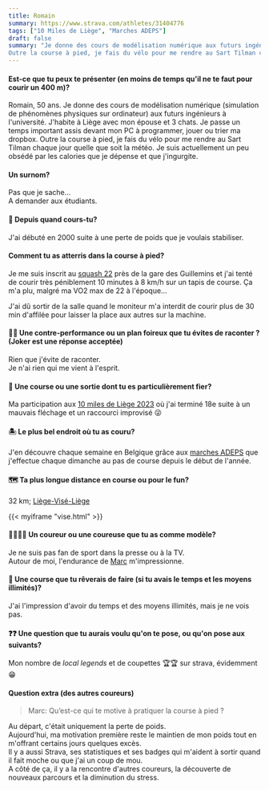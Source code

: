 ```yaml
---
title: Romain
summary: https://www.strava.com/athletes/31404776
tags: ["10 Miles de Liège", "Marches ADEPS"]
draft: false
summary: "Je donne des cours de modélisation numérique aux futurs ingénieurs à l'université. 
Outre la course à pied, je fais du vélo pour me rendre au Sart Tilman chaque jour quelle que soit la météo."
---
```


#### Est-ce que tu peux te présenter (en moins de temps qu'il ne te faut pour courir un 400 m)?

Romain, 50 ans. Je donne des cours de modélisation numérique (simulation de phénomènes physiques sur ordinateur) aux futurs ingénieurs à l'université. 
J'habite à Liège avec mon épouse et 3 chats. Je passe un temps important assis devant mon PC à programmer, jouer ou trier ma dropbox. 
Outre la course à pied, je fais du vélo pour me rendre au Sart Tilman chaque jour quelle que soit la météo. 
Je suis actuellement un peu obsédé par les calories que je dépense et que j'ingurgite.
 
#### Un surnom?

Pas que je sache...         
A demander aux étudiants.
 
#### 📆 Depuis quand cours-tu?

J'ai débuté en 2000 suite à une perte de poids que je voulais stabiliser. 
 
#### Comment tu as atterris dans la course à pied?

Je me suis inscrit au [squash 22]( https://www.squash22.be/) près de la gare des Guillemins et j'ai tenté de courir très péniblement 10 minutes à 8 km/h sur un tapis de course. Ça m'a plu, malgré ma VO2 max de 22 à l'époque... 

J'ai dû sortir de la salle quand le moniteur m'a interdit de courir plus de 30 min d'affilée pour laisser la place aux autres sur la machine.

#### 😵‍💫 Une contre-performance ou un plan foireux que tu évites de raconter ? (Joker est une réponse acceptée)


Rien que j'évite de raconter.         
Je n'ai rien qui me vient à l'esprit.

#### 🏅 Une course ou une sortie dont tu es particulièrement fier?


Ma participation aux [10 miles de Liège 2023](https://www.lavenir.net/sports/running/2023/11/19/classements-191123-le-challenge-de-la-province-de-liege-a-liege-1640-km-PQMONSQ7NFBC3C2LYJW7IDDN4I/ 
) où j'ai terminé 18e suite à un mauvais fléchage et un raccourci improvisé 😜

#### 🏝️ Le plus bel endroit où tu as couru?

J'en découvre chaque semaine en Belgique grâce aux [marches ADEPS](https://www.sport-adeps.be/ladeps-vous-propose/points-verts/marches-adeps/) que j'effectue chaque dimanche au pas de course depuis le début de l'année.

#### 🗺️ Ta plus longue distance en course ou pour le fun?

32 km; [Liège-Visé-Liège](https://www.strava.com/activities/8143638426)    

{{< myiframe "vise.html" >}}

#### 🏃‍♂️🏃‍♀️ Un coureur ou une coureuse que tu as comme modèle?

Je ne suis pas fan de sport dans la presse ou à la TV.           
Autour de moi, l'endurance de [Marc](../marc) m'impressionne.
 
#### 🏁 Une course que tu rêverais de faire (si tu avais le temps et les moyens illimités)?

J'ai l'impression d'avoir du temps et des moyens illimités, mais je ne vois pas.
 
#### ❓❓ Une question que tu aurais voulu qu'on te pose, ou qu'on pose aux suivants?

Mon nombre de _local legends_ et de coupettes 🏆🏆 sur strava, évidemment 😁
 
#### Question extra (des autres coureurs)

> Marc: Qu’est-ce qui te motive à pratiquer la course à pied ?

Au départ, c'était uniquement la perte de poids.         
Aujourd'hui, ma motivation première reste le maintien de mon poids tout en m'offrant certains jours quelques excès.            
Il y a aussi Strava, ses statistiques et ses badges qui m'aident à sortir quand il fait moche ou que j'ai un coup de mou.           
A côté de ça, il y a la rencontre d'autres coureurs, la découverte de nouveaux parcours et la diminution du stress.